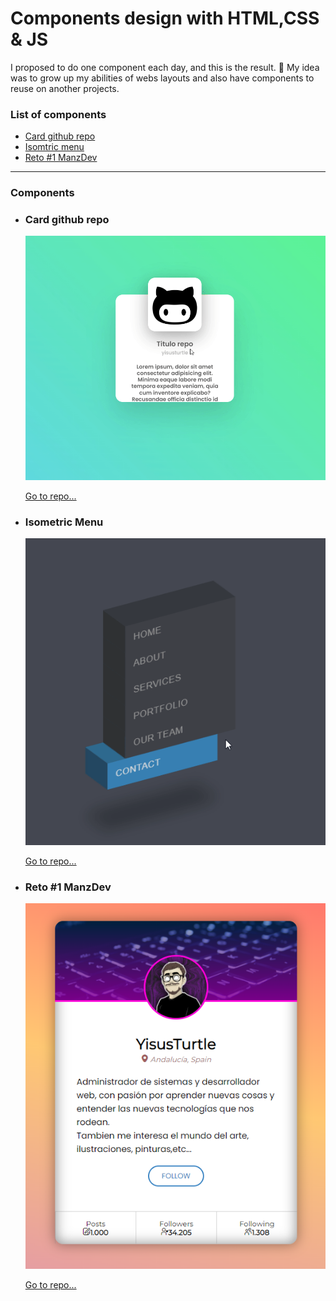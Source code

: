 # Components design with HTML,CSS & JS
I proposed to do one component each day, and this is the result. 🤙
My idea was to grow up my abilities of webs layouts and also have components to reuse on another projects.

### List of components
* [Card github repo](#card-github-repo-go)
* [Isomtric menu](#isometric-menu-go)
* [Reto #1 ManzDev](#reto-1-manzdev-go)


<hr>

### Components

* ### Card github repo
  ![Card-github-repo-img](./img-repos/card-github-repo.gif)
  <br>
  
  [Go to repo...](https://github.com/yisusturtle/Css-Components-Styled/tree/master/card-github-repo)
* ### Isometric Menu
  ![Card-github-repo-img](./img-repos/isomtric-menu.gif)
  <br>
  
  [Go to repo...](https://github.com/yisusturtle/Css-Components-Styled/tree/master/isometric-menu)
* ### Reto #1 ManzDev
  ![Card-github-repo-img](./img-repos/reto1-manzdev.png)
  <br>
  
  [Go to repo...](https://github.com/yisusturtle/Css-Components-Styled/tree/master/reto1-manzdev)
  

